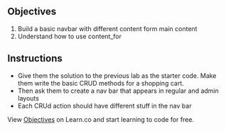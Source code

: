 ## Objectives

1. Build a basic navbar with different content form main content
2. Understand how to use content_for

## Instructions

* Give them the solution to the previous lab as the starter code. Make them write the basic CRUD methods for a shopping cart.
* Then ask them to create a nav bar that appears in regular and admin layouts
* Each CRUd action should have different stuff in the nav bar
<p data-visibility='hidden'>View <a href='https://learn.co/lessons/layout-block-content-for-lab' title='Objectives'>Objectives</a> on Learn.co and start learning to code for free.</p>
